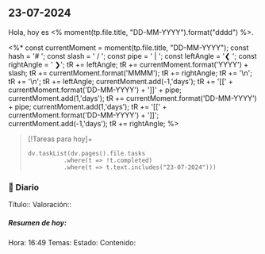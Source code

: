 ## 23-07-2024
Hola, hoy es <% moment(tp.file.title, "DD-MM-YYYY").format("dddd") %>.

<%*
const currentMoment = moment(tp.file.title, "DD-MM-YYYY");
const hash = '# ';
const slash = ' / ';
const pipe = ' | ';
const leftAngle = '❮ ';
const rightAngle = ' ❯';
tR += leftAngle;
tR += currentMoment.format('YYYY') + slash;
tR += currentMoment.format('MMMM');
tR += rightAngle;
tR += '\n';
tR += '\n';
tR += leftAngle;
currentMoment.add(-1,'days');
tR += '[[' + currentMoment.format('DD-MM-YYYY') + ']]' + pipe;
currentMoment.add(1,'days');
tR += currentMoment.format('DD-MM-YYYY') + pipe;
currentMoment.add(1,'days');
tR += '[[' + currentMoment.format('DD-MM-YYYY') + ']]';
currentMoment.add(-1,'days');
tR += rightAngle;
%>

> [!Tareas para hoy]+
> ```dataviewjs
> dv.taskList(dv.pages().file.tasks
> 			.where(t => !t.completed)
> 			.where(t => t.text.includes("23-07-2024")))
> ```

### 📙 Diario
Título:: 
Valoración:: 

##### Resumen de hoy:
Hora: 16:49
Temas: 
Estado: 
Contenido:
